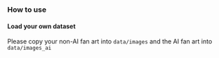 ### How to use

#### Load your own dataset 
Please copy your non-AI fan art into `data/images` and the AI fan art into `data/images_ai`